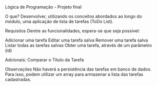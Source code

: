 Lógica de Programação - Projeto final 

O que?
Desenvolver, utilizando os conceitos abordados ao longo do módulo,
uma aplicação de lista de tarefas (ToDo List).

Requisitos Dentre as funcionalidades, espera-se que seja possível:

Adicionar uma tarefa
Editar uma tarefa salva
Remover uma tarefa salva
Listar todas as tarefas salvas
Obter uma tarefa, através de um parâmetro (id)

Adcionais:
Comparar o Titulo da Tarefa

Observações Não haverá a persistência das tarefas em banco de dados. 
Para isso, podem utilizar um array para armazenar a lista das tarefas cadastradas.

